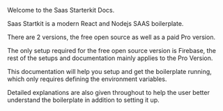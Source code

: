 Welcome to the Saas Starterkit Docs.

Saas Startkit is a modern React and Nodejs SAAS boilerplate.

There are 2 versions, the free open source as well as a paid Pro version.

The only setup required for the free open source version is Firebase, the rest of the setups and documentation mainly applies to the Pro Version.

This documentation will help you setup and get the boilerplate running, which only requires defining the environment variables.

Detailed explanations are also given throughout to help the user better understand the boilerplate in addition to setting it up.
